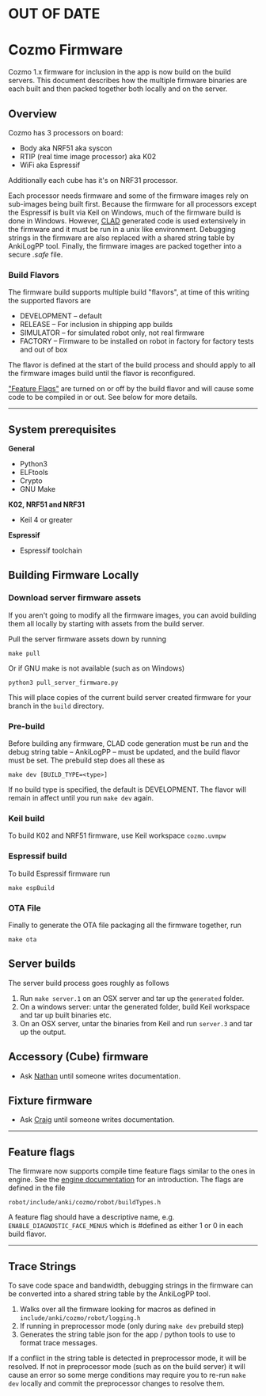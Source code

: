 # OUT OF DATE

# Cozmo Firmware

Cozmo 1.x firmware for inclusion in the app is now build on the build servers. This document describes how the multiple
firmware binaries are each built and then packed together both locally and on the server.

## Overview
Cozmo has 3 processors on board:
* Body aka NRF51 aka syscon
* RTIP (real time image processor) aka K02
* WiFi aka Espressif

Additionally each cube has it's on NRF31 processor.

Each processor needs firmware and some of the firmware images rely on sub-images being built first. Because the
firmware for all processors except the Espressif is built via Keil on Windows, much of the firmware build is done
in Windows. However, [CLAD](../tools/message-buffers/README.md) generated code is used extensively in the
firmware and it must be run in a unix like environment. Debugging strings in the firmware are also replaced with 
a shared string table by AnkiLogPP tool. Finally, the firmware images are packed together
into a secure _.safe_ file.

### Build Flavors
The firmware build supports multiple build "flavors", at time of this writing the supported flavors are

* DEVELOPMENT – default
* RELEASE – For inclusion in shipping app builds
* SIMULATOR – for simulated robot only, not real firmware
* FACTORY – Firmware to be installed on robot in factory for factory tests and out of box

The flavor is defined at the start of the build process and should apply to all the firmware images build until 
the flavor is reconfigured.

["Feature Flags"](https://ankiinc.atlassian.net/wiki/display/COZMO/Cozmo+Feature+Gate+Flags) are turned on or off by the
build flavor and will cause some code to be compiled in or out. See below for more details.

-------------------------------------------------------------------------------

## System prerequisites

**General**
* Python3
 * ELFtools
 * Crypto
* GNU Make

**K02, NRF51 and NRF31**
* Keil 4 or greater

**Espressif**
* Espressif toolchain

## Building Firmware Locally

### Download server firmware assets
If you aren't going to modify all the firmware images, you can avoid building them all locally by starting with
assets from the build server.

Pull the server firmware assets down by running
```
make pull
```
Or if GNU make is not available (such as on Windows)
```
python3 pull_server_firmware.py
```
This will place copies of the current build server created firmware for your branch in the `build` directory.

### Pre-build

Before building any firmware, CLAD code generation must be run and the debug string table – AnkiLogPP – must be updated, and the build flavor must be set. The prebuild step does all these as

```
make dev [BUILD_TYPE=<type>]
```

If no build type is specified, the default is DEVELOPMENT. The flavor will remain in affect until you run `make dev`
again.

### Keil build

To build K02 and NRF51 firmware, use Keil workspace `cozmo.uvmpw`

### Espressif build
To build Espressif firmware run
```
make espBuild
```

### OTA File

Finally to generate the OTA file packaging all the firmware together, run
```
make ota
```

## Server builds
The server build process goes roughly as follows
 1. Run `make server.1` on an OSX server and tar up the `generated` folder.
 2. On a windows server: untar the generated folder, build Keil workspace and tar up built binaries etc.
 3. On an OSX server, untar the binaries from Keil and run `server.3` and tar up the output.

## Accessory (Cube) firmware
* Ask [Nathan](mailto:nathan@anki.com?subject=Building%20Accessory%20firmware) until someone writes documentation.

## Fixture firmware
* Ask [Craig](mailto:crohe@anki.com?subject=Building%20fixture%20firmware) until someone writes documentation.

-------------------------------------------------------------------------------

## Feature flags
The firmware now supports compile time feature flags similar to the ones in engine. See the
[engine documentation](https://ankiinc.atlassian.net/wiki/display/COZMO/Cozmo+Feature+Gate+Flags)
for an introduction. The flags are defined in the file
```
robot/include/anki/cozmo/robot/buildTypes.h
```
A feature flag should have a descriptive name, e.g. `ENABLE_DIAGNOSTIC_FACE_MENUS` which is #defined as either 1 or 0
in each build flavor.

-------------------------------------------------------------------------------

## Trace Strings

To save code space and bandwidth, debugging strings in the firmware can be converted into a shared string table by the AnkiLogPP tool. 
1. Walks over all the firmware looking for macros as defined in `include/anki/cozmo/robot/logging.h`
2. If running in preprocessor mode (only during `make dev` prebuild step)
3. Generates the string table json for the app / python tools to use to format trace messages.

If a conflict in the string table is detected in preprocessor mode, it will be resolved. If not in preprocessor mode
(such as on the build server) it will cause an error so some merge conditions may require you to re-run `make dev`
locally and commit the preprocessor changes to resolve them.

